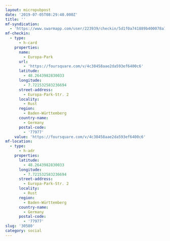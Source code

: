 ```yaml
---
layout: micropubpost
date: '2019-07-05T08:29:40.000Z'
title: ''
mf-syndication:
  - 'https://www.swarmapp.com/user/223939/checkin/5d1f0a741889b400078a7e5b'
mf-checkin:
  - type:
      - h-card
    properties:
      name:
        - Europa-Park
      url:
        - 'https://foursquare.com/v/4c38458aae2da593ef6400c6'
      latitude:
        - 48.2643982830033
      longitude:
        - 7.721532583236694
      street-address:
        - Europa-Park-Str. 2
      locality:
        - Rust
      region:
        - Baden-Württemberg
      country-name:
        - Germany
      postal-code:
        - '77977'
    value: 'https://foursquare.com/v/4c38458aae2da593ef6400c6'
mf-location:
  - type:
      - h-adr
    properties:
      latitude:
        - 48.2643982830033
      longitude:
        - 7.721532583236694
      street-address:
        - Europa-Park-Str. 2
      locality:
        - Rust
      region:
        - Baden-Württemberg
      country-name:
        - Germany
      postal-code:
        - '77977'
slug: '30580'
category: social
---
```

